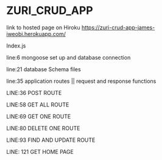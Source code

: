 # ZURI_CRUD_APP


link to hosted page on Hiroku https://zuri-crud-app-james-iweobi.herokuapp.com/

Index.js

line:6 mongoose set up and database connection

line:21 database Schema files

line:35 application routes || request and response functions

LINE:36 POST ROUTE

LINE:58 GET ALL ROUTE

LINE:69 GET ONE ROUTE

LINE:80 DELETE ONE ROUTE

LINE:93 FIND AND UPDATE ROUTE 

LINE: 121 GET HOME PAGE 

